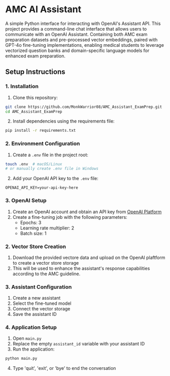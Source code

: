 # AMC AI Assistant

A simple Python interface for interacting with OpenAI's Assistant API. This project provides a command-line chat interface that allows users to communicate with an OpenAI Assistant.
Containing both AMC exam preparation datasets and pre-processed vector embeddings, paired with GPT-4o fine-tuning implementations, enabling medical students to leverage vectorized question banks and domain-specific language models for enhanced exam preparation.


## Setup Instructions

### 1. Installation

1. Clone this repository:
```bash
git clone https://github.com/MonkWarrior08/AMC_Assistant_ExamPrep.git
cd AMC_Assistant_ExamPrep
```

2. Install dependencies using the requirements file:
```bash
pip install -r requirements.txt
```

### 2. Environment Configuration

1. Create a `.env` file in the project root:
```bash
touch .env  # macOS/Linux
# or manually create .env file in Windows
```

2. Add your OpenAI API key to the `.env` file:
```
OPENAI_API_KEY=your-api-key-here
```

### 3. OpenAI Setup

1. Create an OpenAI account and obtain an API key from [OpenAI Platform](https://platform.openai.com/)
2. Create a fine-tuning job with the following parameters:
   - Epochs: 3
   - Learning rate multiplier: 2
   - Batch size: 1

### 2. Vector Store Creation
1. Download the provided vectore data and upload on the OpenAI plaftform to create a vector store storage
2. This will be used to enhance the assistant's response capabilities according to the AMC guideline.

### 3. Assistant Configuration
1. Create a new assistant
2. Select the fine-tuned model
3. Connect the vector storage
4. Save the assistant ID

### 4. Application Setup
1. Open `main.py`
2. Replace the empty `assistant_id` variable with your assistant ID
3. Run the application:
```bash
python main.py
```
4. Type 'quit', 'exit', or 'bye' to end the conversation





